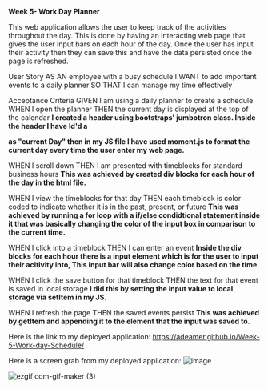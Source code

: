 **Week 5- Work Day Planner**


This web application allows the user to keep track of the activities throughout the day. This is done by having an interacting web page that gives the user input bars on each hour of the day. Once the user has input their activity then they can save this and have the data persisted once the page is refreshed.


User Story
AS AN employee with a busy schedule
I WANT to add important events to a daily planner
SO THAT I can manage my time effectively

Acceptance Criteria
GIVEN I am using a daily planner to create a schedule
WHEN I open the planner
THEN the current day is displayed at the top of the calendar
**I created a header using bootstraps' jumbotron class. Inside the header I have Id'd a <p> as "current Day" then in my JS file I have used moment.js to format the current day every time the user enter my web page.**

WHEN I scroll down
THEN I am presented with timeblocks for standard business hours
**This was achieved by created div blocks for each hour of the day in the html file.**

WHEN I view the timeblocks for that day
THEN each timeblock is color coded to indicate whether it is in the past, 
present, or future
**This was achieved by running a for loop with a if/else condidtional statement inside it that was basically changing the color of the input box in comparison to the current time.**

WHEN I click into a timeblock
THEN I can enter an event
**Inside the div blocks for each hour there is a input element which is for the user to input their acitivity into, This input bar will also change color based on the time.**

WHEN I click the save button for that timeblock
THEN the text for that event is saved in local storage
**I did this by setting the input value to local storage via setItem in my JS.**

WHEN I refresh the page
THEN the saved events persist
**This was achieved by getItem and appending it to the element that the input was saved to.**

Here is the link to my deployed application: https://adeamer.github.io/Week-5-Work-day-Schedule/

Here is a screen grab from my deployed application:
![image](https://user-images.githubusercontent.com/83004232/127754750-0492f1f6-5b07-4e2d-9001-92c0d9462e56.png)


![ezgif com-gif-maker (3)](https://user-images.githubusercontent.com/83004232/127866513-f28da46e-bc1f-4287-bf4c-bf38f8751b30.gif)
